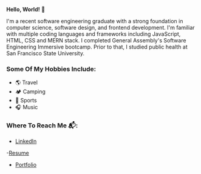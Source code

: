 
**Hello, World!** 👋

I'm a recent software engineering graduate with a strong foundation in computer science, software design, and frontend development. I'm familiar with multiple coding languages and frameworks including JavaScript, HTML, CSS and MERN stack. I completed General Assembly's Software Engineering Immersive bootcamp. Prior to that, I studied public health at San Francisco State University.

### Some Of My Hobbies Include: 

- 🌎 Travel
- 🏕 Camping
- 🏀 Sports
- 🎧 Music






### Where To Reach Me 📬: 

- [LinkedIn](https://www.linkedin.com/in/alexandra-vera)

-[Resume](https://docs.google.com/document/d/1Y_bNofXYKSb7Tcc3aNAbkIW56l57dfHA/edit)

- [Portfolio](https://alexvera1.github.io/personal-portfolio)


<!---
alexvera1/alexvera1 is a ✨ special ✨ repository because its `README.md` (this file) appears on your GitHub profile.
You can click the Preview link to take a look at your changes.
--->
